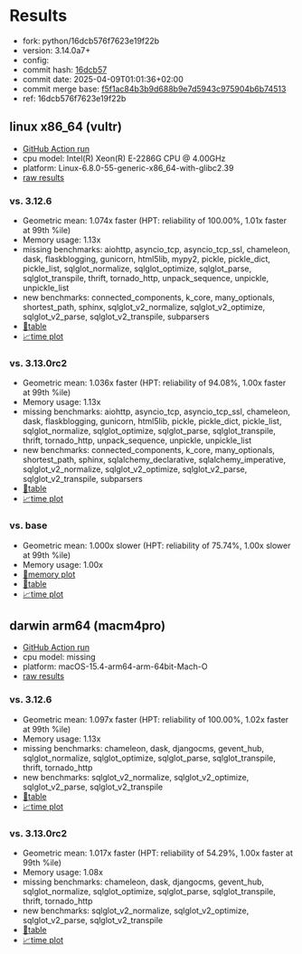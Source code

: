 # Results

- fork: python/16dcb576f7623e19f22b
- version: 3.14.0a7+
- config: 
- commit hash: [16dcb57](https://github.com/python/cpython/commit/16dcb57)
- commit date: 2025-04-09T01:01:36+02:00
- commit merge base: [f5f1ac84b3b9d688b9e7d5943c975904b6b74513](https://github.com/python/cpython/commit/f5f1ac84b3b9d688b9e7d5943c975904b6b74513)
- ref: 16dcb576f7623e19f22b

## linux x86_64 (vultr)

- [GitHub Action run](https://github.com/facebookexperimental/free-threading-benchmarking/actions/runs/14346206557)
- cpu model: Intel(R) Xeon(R) E-2286G CPU @ 4.00GHz
- platform: Linux-6.8.0-55-generic-x86_64-with-glibc2.39
- [raw results](bm-20250409-vultr-x86_64-python-16dcb576f7623e19f22b-3.14.0a7%2B-16dcb57.json)

### vs. 3.12.6

- Geometric mean: 1.074x faster (HPT: reliability of 100.00%, 1.01x faster at 99th %ile)
- Memory usage: 1.13x
- missing benchmarks: aiohttp, asyncio_tcp, asyncio_tcp_ssl, chameleon, dask, flaskblogging, gunicorn, html5lib, mypy2, pickle, pickle_dict, pickle_list, sqlglot_normalize, sqlglot_optimize, sqlglot_parse, sqlglot_transpile, thrift, tornado_http, unpack_sequence, unpickle, unpickle_list
- new benchmarks: connected_components, k_core, many_optionals, shortest_path, sphinx, sqlglot_v2_normalize, sqlglot_v2_optimize, sqlglot_v2_parse, sqlglot_v2_transpile, subparsers
- [📄table](bm-20250409-vultr-x86_64-python-16dcb576f7623e19f22b-3.14.0a7%2B-16dcb57-vs-3.12.6.md)
- [📈time plot](bm-20250409-vultr-x86_64-python-16dcb576f7623e19f22b-3.14.0a7%2B-16dcb57-vs-3.12.6.svg)

### vs. 3.13.0rc2

- Geometric mean: 1.036x faster (HPT: reliability of 94.08%, 1.00x faster at 99th %ile)
- Memory usage: 1.13x
- missing benchmarks: aiohttp, asyncio_tcp, asyncio_tcp_ssl, chameleon, dask, flaskblogging, gunicorn, html5lib, pickle, pickle_dict, pickle_list, sqlglot_normalize, sqlglot_optimize, sqlglot_parse, sqlglot_transpile, thrift, tornado_http, unpack_sequence, unpickle, unpickle_list
- new benchmarks: connected_components, k_core, many_optionals, shortest_path, sphinx, sqlalchemy_declarative, sqlalchemy_imperative, sqlglot_v2_normalize, sqlglot_v2_optimize, sqlglot_v2_parse, sqlglot_v2_transpile, subparsers
- [📄table](bm-20250409-vultr-x86_64-python-16dcb576f7623e19f22b-3.14.0a7%2B-16dcb57-vs-3.13.0rc2.md)
- [📈time plot](bm-20250409-vultr-x86_64-python-16dcb576f7623e19f22b-3.14.0a7%2B-16dcb57-vs-3.13.0rc2.svg)

### vs. base

- Geometric mean: 1.000x slower (HPT: reliability of 75.74%, 1.00x slower at 99th %ile)
- Memory usage: 1.00x
- [🧠memory plot](bm-20250409-vultr-x86_64-python-16dcb576f7623e19f22b-3.14.0a7%2B-16dcb57-vs-base-mem.svg)
- [📄table](bm-20250409-vultr-x86_64-python-16dcb576f7623e19f22b-3.14.0a7%2B-16dcb57-vs-base.md)
- [📈time plot](bm-20250409-vultr-x86_64-python-16dcb576f7623e19f22b-3.14.0a7%2B-16dcb57-vs-base.svg)

## darwin arm64 (macm4pro)

- [GitHub Action run](https://github.com/facebookexperimental/free-threading-benchmarking/actions/runs/14346206557)
- cpu model: missing
- platform: macOS-15.4-arm64-arm-64bit-Mach-O
- [raw results](bm-20250409-macm4pro-arm64-python-16dcb576f7623e19f22b-3.14.0a7%2B-16dcb57.json)

### vs. 3.12.6

- Geometric mean: 1.097x faster (HPT: reliability of 100.00%, 1.02x faster at 99th %ile)
- Memory usage: 1.13x
- missing benchmarks: chameleon, dask, djangocms, gevent_hub, sqlglot_normalize, sqlglot_optimize, sqlglot_parse, sqlglot_transpile, thrift, tornado_http
- new benchmarks: sqlglot_v2_normalize, sqlglot_v2_optimize, sqlglot_v2_parse, sqlglot_v2_transpile
- [📄table](bm-20250409-macm4pro-arm64-python-16dcb576f7623e19f22b-3.14.0a7%2B-16dcb57-vs-3.12.6.md)
- [📈time plot](bm-20250409-macm4pro-arm64-python-16dcb576f7623e19f22b-3.14.0a7%2B-16dcb57-vs-3.12.6.svg)

### vs. 3.13.0rc2

- Geometric mean: 1.017x faster (HPT: reliability of 54.29%, 1.00x faster at 99th %ile)
- Memory usage: 1.08x
- missing benchmarks: chameleon, dask, djangocms, gevent_hub, sqlglot_normalize, sqlglot_optimize, sqlglot_parse, sqlglot_transpile, thrift, tornado_http
- new benchmarks: sqlglot_v2_normalize, sqlglot_v2_optimize, sqlglot_v2_parse, sqlglot_v2_transpile
- [📄table](bm-20250409-macm4pro-arm64-python-16dcb576f7623e19f22b-3.14.0a7%2B-16dcb57-vs-3.13.0rc2.md)
- [📈time plot](bm-20250409-macm4pro-arm64-python-16dcb576f7623e19f22b-3.14.0a7%2B-16dcb57-vs-3.13.0rc2.svg)

